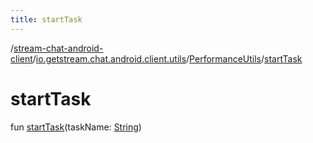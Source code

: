 ```yaml
---
title: startTask
---
```

/[stream-chat-android-client](../../index.md)/[io.getstream.chat.android.client.utils](../index.md)/[PerformanceUtils](index.md)/[startTask](startTask.md)  
  
  
  
# startTask  
fun [startTask](startTask.md)(taskName: [String](https://kotlinlang.org/api/latest/jvm/stdlib/kotlin/-string/index.html))
